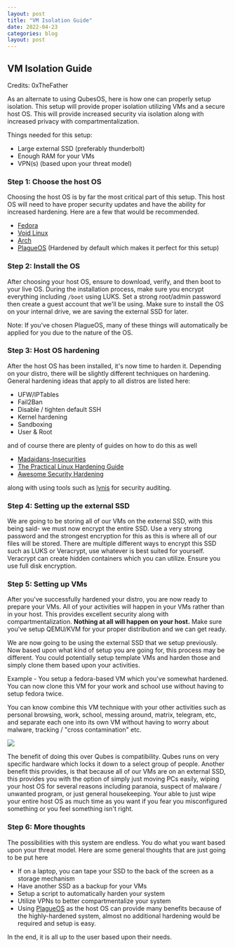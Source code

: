 ```yaml
---
layout: post
title: "VM Isolation Guide"
date: 2022-04-23
categories: blog
layout: post
---
```


VM Isolation Guide
------------------

Credits: 0xTheFather

As an alternate to using QubesOS, here is how one can properly setup isolation. This setup will provide proper isolation utilizing VMs and a secure host OS. This will provide increased security via isolation along with increased privacy with compartmentalization.

Things needed for this setup:

*   Large external SSD (preferably thunderbolt)
*   Enough RAM for your VMs
*   VPN(s) (based upon your threat model)

### Step 1: Choose the host OS

Choosing the host OS is by far the most critical part of this setup. This host OS will need to have proper security updates and have the ability for increased hardening. Here are a few that would be recommended.

*   [Fedora](https://getfedora.org/)
*   [Void Linux](https://voidlinux.org/)
*   [Arch](https://archlinux.org/)
*   [PlagueOS](https://git.arrr.cloud/whichdoc/plagueos) (Hardened by default which makes it perfect for this setup)

### Step 2: Install the OS

After choosing your host OS, ensure to download, verify, and then boot to your live OS. During the installation process, make sure you encrypt everything including `/boot` using LUKS. Set a strong root/admin password then create a guest account that we'll be using. Make sure to install the OS on your internal drive, we are saving the external SSD for later.

Note: If you've chosen PlagueOS, many of these things will automatically be applied for you due to the nature of the OS.

### Step 3: Host OS hardening

After the host OS has been installed, it's now time to harden it. Depending on your distro, there will be slightly different techniques on hardening. General hardening ideas that apply to all distros are listed here:

*   UFW/IPTables
*   Fail2Ban
*   Disable / tighten default SSH
*   Kernel hardening
*   Sandboxing
*   User & Root

and of course there are plenty of guides on how to do this as well

*   [Madaidans-Insecurities](https://madaidans-insecurities.github.io/guides/linux-hardening.html)
*   [The Practical Linux Hardening Guide](https://github.com/trimstray/the-practical-linux-hardening-guide)
*   [Awesome Security Hardening](https://github.com/decalage2/awesome-security-hardening)

along with using tools such as [lynis](https://cisofy.com/lynis/) for security auditing.

### Step 4: Setting up the external SSD

We are going to be storing all of our VMs on the external SSD, with this being said- we must now encrypt the entire SSD. Use a very strong password and the strongest encryption for this as this is where all of our files will be stored. There are multiple different ways to encrypt this SSD such as LUKS or Veracrypt, use whatever is best suited for yourself. Veracrypt can create hidden containers which you can utilize. Ensure you use full disk encryption.

### Step 5: Setting up VMs

After you've successfully hardened your distro, you are now ready to prepare your VMs. All of your activities will happen in your VMs rather than in your host. This provides excellent security along with compartmentalization. **Nothing at all will happen on your host.** Make sure you've setup QEMU/KVM for your proper distribution and we can get ready.

We are now going to be using the external SSD that we setup previously. Now based upon what kind of setup you are going for, this process may be different. You could potentially setup template VMs and harden those and simply clone them based upon your activities.

Example - You setup a fedora-based VM which you've somewhat hardened. You can now clone this VM for your work and school use without having to setup fedora twice.

You can know combine this VM technique with your other activities such as personal browsing, work, school, messing around, matrix, telegram, etc, and separate each one into its own VM without having to worry about malware, tracking / "cross contamination" etc.

![](https://i.imgur.com/HD3FIK4.png)

The benefit of doing this over Qubes is compatibility. Qubes runs on very specific hardware which locks it down to a select group of people. Another benefit this provides, is that because all of our VMs are on an external SSD, this provides you with the option of simply just moving PCs easily, wiping your host OS for several reasons including paranoia, suspect of malware / unwanted program, or just general housekeeping. Your able to just wipe your entire host OS as much time as you want if you fear you misconfigured something or you feel something isn't right.

### Step 6: More thoughts

The possibilities with this system are endless. You do what you want based upon your threat model. Here are some general thoughts that are just going to be put here

*   If on a laptop, you can tape your SSD to the back of the screen as a storage mechanism
*   Have another SSD as a backup for your VMs
*   Setup a script to automatically harden your system
*   Utilize VPNs to better compartmentalize your system
*   Using [PlagueOS](https://git.arrr.cloud/whichdoc/plagueos) as the host OS can provide many benefits because of the highly-hardened system, almost no additional hardening would be required and setup is easy.

In the end, it is all up to the user based upon their needs.